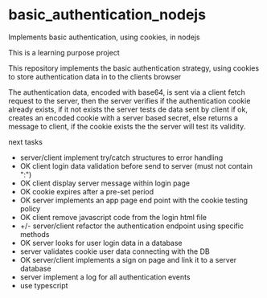 # basic_authentication_nodejs
Implements basic authentication, using cookies, in nodejs

This is a learning purpose project

This repository implements the basic authentication strategy, using cookies to store authentication data in to the clients browser

The authentication data, encoded with base64, is sent via a client fetch request to the server, then the server verifies if the authentication cookie already exists, if it
not exists the server tests de data sent by client if ok, creates an encoded cookie with a server based secret, else returns a message to client, 
if the cookie exists the the server will test its validity.

next tasks
- server/client implement try/catch structures to error handling
- OK client login data validation before send to server (must not contain ":")
- OK client display server message within login page
- OK cookie expires after a pre-set period
- OK server implements an app page end point with the cookie testing policy
- OK client remove javascript code from the login html file
- +/- server/client refactor the authentication endpoint using specific methods
- OK server looks for user login data in a database
- server validates cookie user data connecting with the DB
- OK server/client implements a sign on page and link it to a server database
- server implement a log for all authentication events
- use typescript
